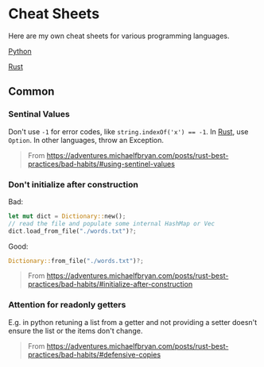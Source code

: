 # Cheat Sheets

Here are my own cheat sheets for various programming languages.

[Python](python)

[Rust](rust)

## Common

### Sentinal Values

Don't use `-1` for error codes, like `string.indexOf('x') == -1`. In [Rust](rust), use `Option`. In other languages, throw an Exception.

> From https://adventures.michaelfbryan.com/posts/rust-best-practices/bad-habits/#using-sentinel-values

### Don't initialize after construction

Bad:

```rust
let mut dict = Dictionary::new();
// read the file and populate some internal HashMap or Vec
dict.load_from_file("./words.txt")?;
```

Good:

```rust
Dictionary::from_file("./words.txt")?;
```

> From https://adventures.michaelfbryan.com/posts/rust-best-practices/bad-habits/#initialize-after-construction

### Attention for readonly getters

E.g. in python retuning a list from a getter and not providing a setter doesn't ensure the list or the items don't change.

> From https://adventures.michaelfbryan.com/posts/rust-best-practices/bad-habits/#defensive-copies
